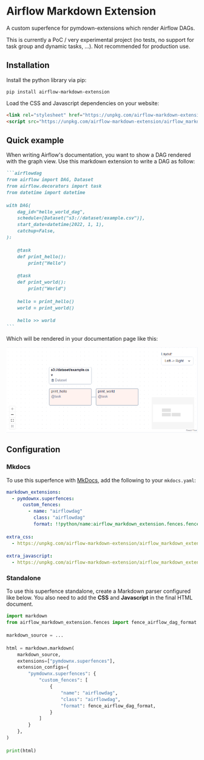 
# Airflow Markdown Extension

A custom superfence for pymdown-extensions which render Airflow DAGs.

This is currently a PoC / very experimental project (no tests, no support for task group and dynamic tasks, ...). Not recommended for production use.

## Installation

Install the python library via pip:
```shell
pip install airflow-markdown-extension
```

Load the CSS and Javascript dependencies on your website:
```html
<link rel="stylesheet" href="https://unpkg.com/airflow-markdown-extension/airflow_markdown_extension/js/dist/index.css">
<script src="https://unpkg.com/airflow-markdown-extension/airflow_markdown_extension/js/dist/index.js"></script>
```


## Quick example

When writing Airflow's documentation, you want to show a DAG rendered with the graph view. Use this markdown extension to write a DAG as follow:

~~~markdown
```airflowdag
from airflow import DAG, Dataset
from airflow.decorators import task
from datetime import datetime

with DAG(
    dag_id="hello_world_dag",
    schedule=[Dataset("s3://dataset/example.csv")],
    start_date=datetime(2022, 1, 1),
    catchup=False,
):

    @task
    def print_hello():
        print("Hello")

    @task
    def print_world():
        print("World")

    hello = print_hello()
    world = print_world()

    hello >> world
```
~~~

Which will be rendered in your documentation page like this:

![](./docs/rendered_dag.png)


## Configuration

### Mkdocs

To use this superfence with [MkDocs](https://www.mkdocs.org/), add the following to your `mkdocs.yaml`:

```yaml
markdown_extensions:
  - pymdownx.superfences:
      custom_fences:
        - name: "airflowdag"
          class: "airflowdag"
          format: !!python/name:airflow_markdown_extension.fences.fence_airflow_dag_format

extra_css:
  - https://unpkg.com/airflow-markdown-extension/airflow_markdown_extension/js/dist/index.css

extra_javascript:
  - https://unpkg.com/airflow-markdown-extension/airflow_markdown_extension/js/dist/index.js
```

### Standalone

To use this superfence standalone, create a Markdown parser configured like below. You also need to add the **CSS** and **Javascript** in the final HTML document.

```python
import markdown
from airflow_markdown_extension.fences import fence_airflow_dag_format

markdown_source = ...

html = markdown.markdown(
    markdown_source,
    extensions=["pymdownx.superfences"],
    extension_configs={
        "pymdownx.superfences": {
            "custom_fences": [
                {
                    "name": "airflowdag",
                    "class": "airflowdag",
                    "format": fence_airflow_dag_format,
                }
            ]
        }
    },
)

print(html)
```

